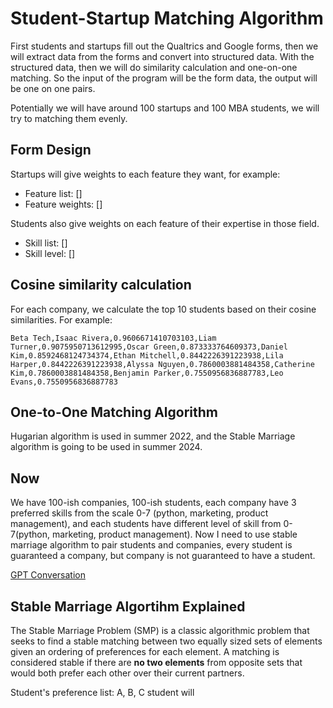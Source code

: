 # Student-Startup Matching Algorithm

First students and startups fill out the Qualtrics and Google forms, then we will extract data from the forms and convert into structured data. With the structured data, then we will do similarity calculation and one-on-one matching. So the input of the program will be the form data, the output will be one on one pairs.

Potentially we will have around 100 startups and 100 MBA students, we will try to matching them evenly.

## Form Design 
Startups will give weights to each feature they want, for example:
- Feature list: []
- Feature weights: []
  
Students also give weights on each feature of their expertise in those field.
- Skill list: []
- Skill level: []

## Cosine similarity calculation
For each company, we calculate the top 10 students based on their cosine similarities. For example:
```csv
Beta Tech,Isaac Rivera,0.9606671410703103,Liam Turner,0.9075950713612995,Oscar Green,0.873333764609373,Daniel Kim,0.8592468124734374,Ethan Mitchell,0.8442226391223938,Lila Harper,0.8442226391223938,Alyssa Nguyen,0.7860003881484358,Catherine Kim,0.7860003881484358,Benjamin Parker,0.7550956836887783,Leo Evans,0.7550956836887783
```

## One-to-One Matching Algorithm
Hugarian algorithm is used in summer 2022, and the Stable Marriage algorithm is going to be used in summer 2024.

## Now
We have 100-ish companies, 100-ish students, each company have 3 preferred skills  from the scale 0-7 (python, marketing, product management), and each students have different level of skill from 0-7(python, marketing, product management). Now I need to use stable marriage algorithm to pair students and companies, every student is guaranteed a company, but company is not guaranteed to have a student. 

[GPT Conversation](https://chatgpt.com/share/6651da2b-bb0a-40ca-8721-42bfe76579e5)

## Stable Marriage Algortihm Explained
The Stable Marriage Problem (SMP) is a classic algorithmic problem that seeks to find a stable matching between two equally sized sets of elements given an ordering of preferences for each element. A matching is considered stable if there are **no two elements** from opposite sets that would both prefer each other over their current partners.

Student's preference list: A, B, C
student will 